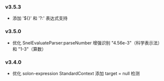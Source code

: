 ### v3.5.3

* 添加 '${}' 和 '?:' 表达式支持

### v3.5.0

* 优化 SnelEvaluateParser:parseNumber 增强识别 "4.56e-3"（科学表示法）和 "1-3"（算数）

### v3.4.0

* 优化 solon-expression StandardContext 添加 target = null 检测